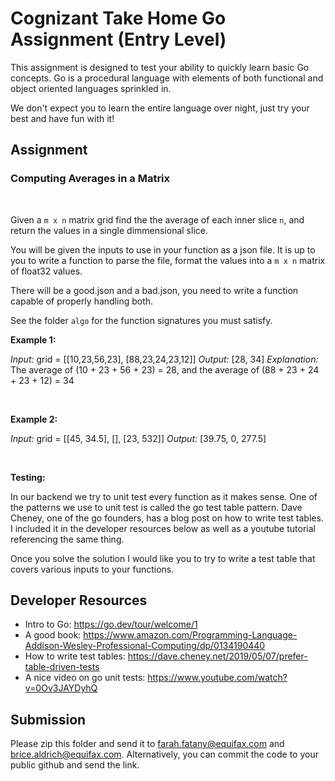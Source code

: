 # Cognizant Take Home Go Assignment (Entry Level)
This assignment is designed to test your ability to quickly learn basic Go concepts. Go is a procedural language with elements of both functional and object oriented languages sprinkled in. 

We don't expect you to learn the entire language over night, just try your best and have fun with it!

## Assignment
### Computing Averages in a Matrix
</br>

Given a `m x n` matrix grid find the the average of each inner slice `n`, and return the values in a single dimmensional slice.

You will be given the inputs to use in your function as a json file. It is up to you to write a function to parse the file, format the values into a `m x n` matrix of float32 values.

There will be a good.json and a bad.json, you need to write a function capable of properly handling both.

See the folder `algo` for the function signatures you must satisfy. 


**Example 1:**

*Input:* grid = [[10,23,56,23], [88,23,24,23,12]]
*Output:* [28, 34]
*Explanation:* The average of (10 + 23 + 56 + 23) = 28, and the average of (88 + 23 + 24 + 23 + 12) = 34

</br>

**Example 2:**

*Input:* grid = [[45, 34.5], [], [23,  532]]
*Output:* [39.75, 0, 277.5]
 

</br>

**Testing:**

In our backend we try to unit test every function as it makes sense. One of the patterns we use to unit test is called the go test table pattern. Dave Cheney, one of the go founders, has a blog post on how to write test tables. I included it in the developer resources below as well as a youtube tutorial referencing the same thing. 

Once you solve the solution I would like you to try to write a test table that covers various inputs to your functions. 


## Developer Resources
* Intro to Go: https://go.dev/tour/welcome/1
* A good book: https://www.amazon.com/Programming-Language-Addison-Wesley-Professional-Computing/dp/0134190440
* How to write test tables: https://dave.cheney.net/2019/05/07/prefer-table-driven-tests
* A nice video on go unit tests: https://www.youtube.com/watch?v=0Ov3JAYDyhQ

## Submission
Please zip this folder and send it to farah.fatany@equifax.com and brice.aldrich@equifax.com. Alternatively, you can commit the code to your public github and send the link. 